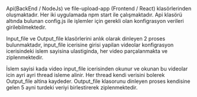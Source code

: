 Api(BackEnd / NodeJs) ve file-upload-app (Frontend / React) klasörlerinden oluşmaktadır.
Her iki uygulamada npm start ile çalışmaktadır.
Api klasörü altında bulunan config.js ile işlemler için gerekli olan konfigrasyon verileri girilebilmektedir.


Input_file ve Output_file klasörlerini anlık olarak dinleyen 2 proses bulunmaktadır, input_file icerisine girisi yapilan videolar konfigrasyon icerisindeki islem sayisina ulastiginda, her video parçalanmakta ve ziplenmektedir.

İslem sayisi kada video input_file icerisinden okunur ve okunan bu videolar icin ayri ayri thread isleme alinir. Her thread kendi verisini bolerek Output_file altina kaydeder. Output_file klasorunu dinleyen proses kendisine gelen 5 ayni turdeki veriyi birlestirerek ziplenmektedir.